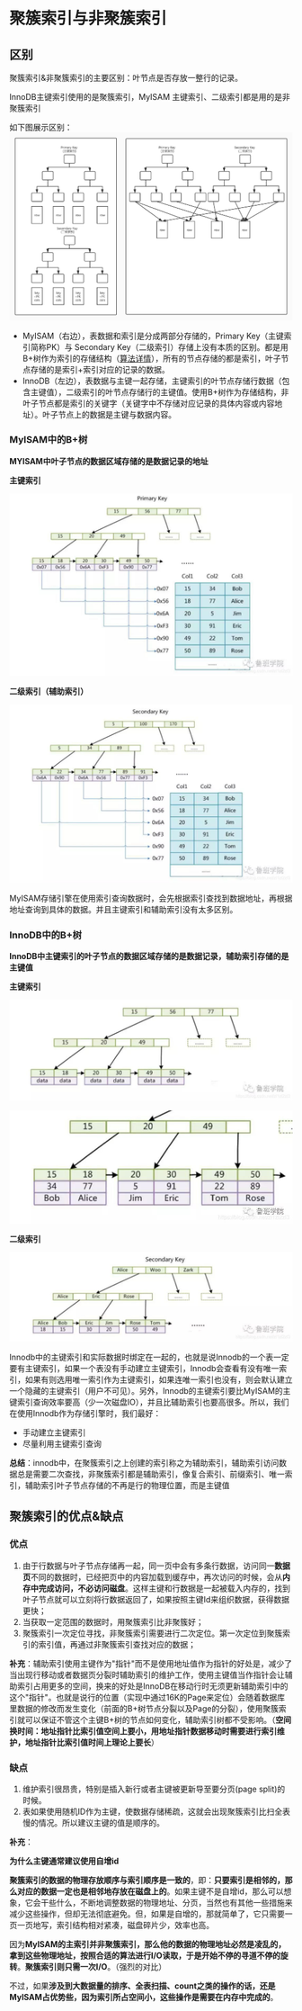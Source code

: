 # 聚簇索引与非聚簇索引

## 区别

聚簇索引&非聚簇索引的主要区别：叶节点是否存放一整行的记录。

InnoDB主键索引使用的是聚簇索引，MyISAM 主键索引、二级索引都是用的是非聚簇索引

如下图展示区别：
![avatar](https://github.com/craftlook/Hello-World/blob/craftlook-Hello-World/image/%E8%81%9A%E7%B0%87%26%E9%9D%9E%E8%81%9A%E7%B0%87%E5%8C%BA%E5%88%AB%E7%AE%80%E5%9B%BE.jpg)

* MyISAM（右边），表数据和索引是分成两部分存储的，Primary Key（主键索引简称PK）与 Secondary Key（二级索引）存储上没有本质的区别。都是用B+树作为索引的存储结构（<a href="">算法详情</a>），所有的节点存储的都是索引，叶子节点存储的是索引+索引对应的记录的数据。
* InnoDB（左边），表数据与主键一起存储，主键索引的叶节点存储行数据（包含主键值），二级索引的叶节点存储行的主键值。使用B+树作为存储结构，非叶子节点都是索引的关键字（关键字中不存储对应记录的具体内容或内容地址）。叶子节点上的数据是主键与数据内容。

### MyISAM中的B+树 

**MYISAM中叶子节点的数据区域存储的是数据记录的地址**

**主键索引**

![avatar](https://github.com/craftlook/Hello-World/blob/craftlook-Hello-World/image/myisam-B%2B.jpg)

**二级索引（辅助索引）**

![avatar](https://github.com/craftlook/Hello-World/blob/craftlook-Hello-World/image/myisam-B%2B1.jpg)

MyISAM存储引擎在使用索引查询数据时，会先根据索引查找到数据地址，再根据地址查询到具体的数据。并且主键索引和辅助索引没有太多区别。

### InnoDB中的B+树

**InnoDB中主键索引的叶子节点的数据区域存储的是数据记录，辅助索引存储的是主键值**

**主键索引**

![avatar](https://github.com/craftlook/Hello-World/blob/craftlook-Hello-World/image/innodb-B%2B.jpg)

![avatar](https://github.com/craftlook/Hello-World/blob/craftlook-Hello-World/image/innodb-b%2B1.jpg)

**二级索引**

![avatar](https://github.com/craftlook/Hello-World/blob/craftlook-Hello-World/image/innodb-B%2B2.jpg)

Innodb中的主键索引和实际数据时绑定在一起的，也就是说Innodb的一个表一定要有主键索引，如果一个表没有手动建立主键索引，Innodb会查看有没有唯一索引，如果有则选用唯一索引作为主键索引，如果连唯一索引也没有，则会默认建立一个隐藏的主键索引（用户不可见）。另外，Innodb的主键索引要比MyISAM的主键索引查询效率要高（少一次磁盘IO），并且比辅助索引也要高很多。所以，我们在使用Innodb作为存储引擎时，我们最好：

* 手动建立主键索引
* 尽量利用主键索引查询

**总结**：innodb中，在聚簇索引之上创建的索引称之为辅助索引，辅助索引访问数据总是需要二次查找，非聚簇索引都是辅助索引，像复合索引、前缀索引、唯一索引，辅助索引叶子节点存储的不再是行的物理位置，而是主键值

## 聚簇索引的优点&缺点

### 优点

1. 由于行数据与叶子节点存储再一起，同一页中会有多条行数据，访问同一**数据页**不同的数据时，已经把页中的内容加载到缓存中，再次访问的时候，会从**内存中完成访问，不必访问磁盘**。这样主键和行数据是一起被载入内存的，找到叶子节点就可以立刻将行数据返回了，如果按照主键Id来组织数据，获得数据更快；
2. 当获取一定范围的数据时，用聚簇索引比非聚簇好；
3. 聚簇索引一次定位寻找，非聚簇索引需要进行二次定位。第一次定位到聚簇索引的索引值，再通过非聚簇索引查找对应的数据；

**补充**：辅助索引使用主键作为"指针"而不是使用地址值作为指针的好处是，减少了当出现行移动或者数据页分裂时辅助索引的维护工作，使用主键值当作指针会让辅助索引占用更多的空间，换来的好处是InnoDB在移动行时无须更新辅助索引中的这个"指针"。也就是说行的位置（实现中通过16K的Page来定位）会随着数据库里数据的修改而发生变化（前面的B+树节点分裂以及Page的分裂），使用聚簇索引就可以保证不管这个主键B+树的节点如何变化，辅助索引树都不受影响。（**空间换时间：地址指针比索引值空间上要小，用地址指针数据移动时需要进行索引维护，地址指针比索引值时间上理论上要长**）

### 缺点

1. 维护索引很昂贵，特别是插入新行或者主键被更新导至要分页(page split)的时候。
2. 表如果使用随机ID作为主键，使数据存储稀疏，这就会出现聚簇索引比扫全表慢的情况。所以建议主键的值是顺序的。

**补充**：

**为什么主键通常建议使用自增id**

**聚簇索引的数据的物理存放顺序与索引顺序是一致的**，即：**只要索引是相邻的，那么对应的数据一定也是相邻地存放在磁盘上的**。如果主键不是自增id，那么可以想 象，它会干些什么，不断地调整数据的物理地址、分页，当然也有其他一些措施来减少这些操作，但却无法彻底避免。但，如果是自增的，那就简单了，它只需要一 页一页地写，索引结构相对紧凑，磁盘碎片少，效率也高。

因为**MyISAM的主索引并非聚簇索引，那么他的数据的物理地址必然是凌乱的，拿到这些物理地址，按照合适的算法进行I/O读取，于是开始不停的寻道不停的旋转**。**聚簇索引则只需一次I/O**。（强烈的对比）

不过，如果**涉及到大数据量的排序、全表扫描、count之类的操作的话，还是MyISAM占优势些，因为索引所占空间小，这些操作是需要在内存中完成的**。
